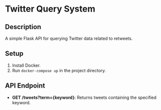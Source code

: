 # Twitter Query System

## Description
A simple Flask API for querying Twitter data related to retweets.

## Setup
1. Install Docker.
2. Run `docker-compose up` in the project directory.

## API Endpoint
- **GET /tweets?term={keyword}**: Returns tweets containing the specified keyword.
